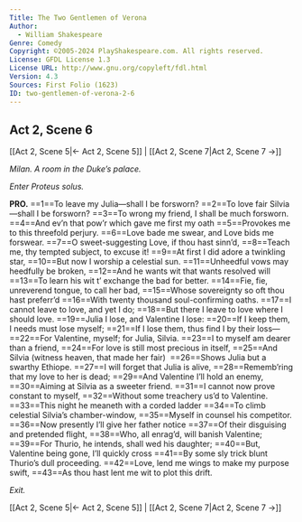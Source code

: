 ```yaml
---
Title: The Two Gentlemen of Verona
Author: 
  - William Shakespeare
Genre: Comedy
Copyright: ©2005-2024 PlayShakespeare.com. All rights reserved.
License: GFDL License 1.3
License URL: http://www.gnu.org/copyleft/fdl.html
Version: 4.3
Sources: First Folio (1623)
ID: two-gentlemen-of-verona-2-6
---
```


## Act 2, Scene 6
[[Act 2, Scene 5|← Act 2, Scene 5]] | [[Act 2, Scene 7|Act 2, Scene 7 →]]

*Milan. A room in the Duke’s palace.*

*Enter Proteus solus.*

**PRO.**
==1==To leave my Julia—shall I be forsworn?
==2==To love fair Silvia—shall I be forsworn?
==3==To wrong my friend, I shall be much forsworn.
==4==And ev’n that pow’r which gave me first my oath
==5==Provokes me to this threefold perjury.
==6==Love bade me swear, and Love bids me forswear.
==7==O sweet-suggesting Love, if thou hast sinn’d,
==8==Teach me, thy tempted subject, to excuse it!
==9==At first I did adore a twinkling star,
==10==But now I worship a celestial sun.
==11==Unheedful vows may heedfully be broken,
==12==And he wants wit that wants resolved will
==13==To learn his wit t’ exchange the bad for better.
==14==Fie, fie, unreverend tongue, to call her bad,
==15==Whose sovereignty so oft thou hast preferr’d
==16==With twenty thousand soul-confirming oaths.
==17==I cannot leave to love, and yet I do;
==18==But there I leave to love where I should love.
==19==Julia I lose, and Valentine I lose:
==20==If I keep them, I needs must lose myself;
==21==If I lose them, thus find I by their loss⁠—
==22==For Valentine, myself; for Julia, Silvia.
==23==I to myself am dearer than a friend,
==24==For love is still most precious in itself,
==25==And Silvia (witness heaven, that made her fair) 
==26==Shows Julia but a swarthy Ethiope.
==27==I will forget that Julia is alive,
==28==Rememb’ring that my love to her is dead;
==29==And Valentine I’ll hold an enemy,
==30==Aiming at Silvia as a sweeter friend.
==31==I cannot now prove constant to myself,
==32==Without some treachery us’d to Valentine.
==33==This night he meaneth with a corded ladder
==34==To climb celestial Silvia’s chamber-window,
==35==Myself in counsel his competitor.
==36==Now presently I’ll give her father notice
==37==Of their disguising and pretended flight,
==38==Who, all enrag’d, will banish Valentine;
==39==For Thurio, he intends, shall wed his daughter;
==40==But, Valentine being gone, I’ll quickly cross
==41==By some sly trick blunt Thurio’s dull proceeding.
==42==Love, lend me wings to make my purpose swift,
==43==As thou hast lent me wit to plot this drift.

*Exit.*

[[Act 2, Scene 5|← Act 2, Scene 5]] | [[Act 2, Scene 7|Act 2, Scene 7 →]]